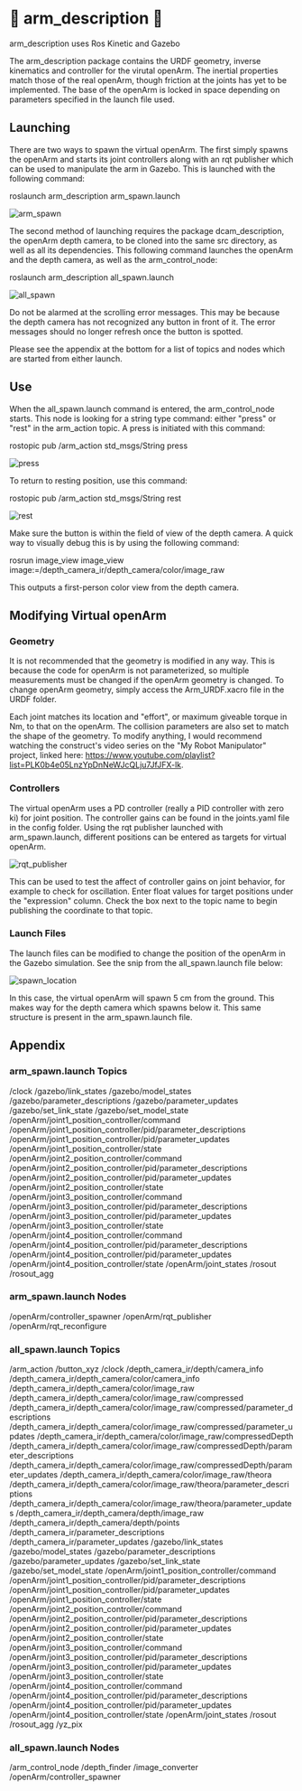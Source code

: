 # :mechanical_arm: arm_description :mechanical_arm:
arm_description uses Ros Kinetic and Gazebo

  The arm_description package contains the URDF geometry, inverse kinematics and controller for the virutal openArm. The inertial properties match those of the real openArm, though friction at the joints has yet to be implemented. The base of the openArm is locked in space depending on parameters specified in the launch file used.

## Launching

There are two ways to spawn the virtual openArm. The first simply spawns the openArm and starts its joint controllers along with an rqt publisher which can be used to manipulate the arm in Gazebo. This is launched with the following command:

roslaunch arm_description arm_spawn.launch

![arm_spawn](images/arm_spawn.JPG)


The second method of launching requires the package dcam_description, the openArm depth camera, to be cloned into the same src directory, as well as all its dependencies. This following command launches the openArm and the depth camera, as well as the arm_control_node:

roslaunch arm_description all_spawn.launch

![all_spawn](images/all_spawn..JPG)

Do not be alarmed at the scrolling error messages. This may be because the depth camera has not recognized any button in front of it. The error messages should no longer refresh once the button is spotted.

Please see the appendix at the bottom for a list of topics and nodes which are started from either launch.

## Use

When the all_spawn.launch command is entered, the arm_control_node starts. This node is looking for a string type command: either "press" or "rest" in the arm_action topic.
A press is initiated with this command:

rostopic pub /arm_action std_msgs/String press

![press](images/press.JPG)

To return to resting position, use this command:

rostopic pub /arm_action std_msgs/String rest

![rest](images/rest.JPG)

Make sure the button is within the field of view of the depth camera. A quick way to visually debug this is by using the following command:

rosrun image_view image_view image:=/depth_camera_ir/depth_camera/color/image_raw

This outputs a first-person color view from the depth camera.

## Modifying Virtual openArm

### Geometry

It is not recommended that the geometry is modified in any way. This is because the code for openArm is not parameterized, so multiple measurements must be changed if the openArm geometry is changed. To change openArm geometry, simply access the Arm_URDF.xacro file in the URDF folder. 

Each joint matches its location and "effort", or maximum giveable torque in Nm, to that on the openArm. The collision parameters are also set to match the shape of the geometry. To modify anything, I would recommend watching the construct's video series on the "My Robot Manipulator" project, linked here: https://www.youtube.com/playlist?list=PLK0b4e05LnzYpDnNeWJcQLju7JfJFX-lk.

### Controllers

The virtual openArm uses a PD controller (really a PID controller with zero ki) for joint position. The controller gains can be found in the joints.yaml file in the config folder. Using the rqt publisher launched with arm_spawn.launch, different positions can be entered as targets for virtual openArm. 

![rqt_publisher](images/rqt_publisher.JPG)

This can be used to test the affect of controller gains on joint behavior, for example to check for oscillation. Enter float values for target positions under the "expression" column. Check the box next to the topic name to begin publishing the coordinate to that topic.

### Launch Files

The launch files can be modified to change the position of the openArm in the Gazebo simulation. See the snip from the all_spawn.launch file below:

![spawn_location](images/spawn_location.JPG)

In this case, the virtual openArm will spawn 5 cm from the ground. This makes way for the depth camera which spawns below it. This same structure is present in the arm_spawn.launch file.

## Appendix
### arm_spawn.launch Topics

/clock
/gazebo/link_states
/gazebo/model_states
/gazebo/parameter_descriptions
/gazebo/parameter_updates
/gazebo/set_link_state
/gazebo/set_model_state
/openArm/joint1_position_controller/command
/openArm/joint1_position_controller/pid/parameter_descriptions
/openArm/joint1_position_controller/pid/parameter_updates
/openArm/joint1_position_controller/state
/openArm/joint2_position_controller/command
/openArm/joint2_position_controller/pid/parameter_descriptions
/openArm/joint2_position_controller/pid/parameter_updates
/openArm/joint2_position_controller/state
/openArm/joint3_position_controller/command
/openArm/joint3_position_controller/pid/parameter_descriptions
/openArm/joint3_position_controller/pid/parameter_updates
/openArm/joint3_position_controller/state
/openArm/joint4_position_controller/command
/openArm/joint4_position_controller/pid/parameter_descriptions
/openArm/joint4_position_controller/pid/parameter_updates
/openArm/joint4_position_controller/state
/openArm/joint_states
/rosout
/rosout_agg

### arm_spawn.launch Nodes

/openArm/controller_spawner
/openArm/rqt_publisher
/openArm/rqt_reconfigure

### all_spawn.launch Topics

/arm_action
/button_xyz
/clock
/depth_camera_ir/depth/camera_info
/depth_camera_ir/depth_camera/color/camera_info
/depth_camera_ir/depth_camera/color/image_raw
/depth_camera_ir/depth_camera/color/image_raw/compressed
/depth_camera_ir/depth_camera/color/image_raw/compressed/parameter_descriptions
/depth_camera_ir/depth_camera/color/image_raw/compressed/parameter_updates
/depth_camera_ir/depth_camera/color/image_raw/compressedDepth
/depth_camera_ir/depth_camera/color/image_raw/compressedDepth/parameter_descriptions
/depth_camera_ir/depth_camera/color/image_raw/compressedDepth/parameter_updates
/depth_camera_ir/depth_camera/color/image_raw/theora
/depth_camera_ir/depth_camera/color/image_raw/theora/parameter_descriptions
/depth_camera_ir/depth_camera/color/image_raw/theora/parameter_updates
/depth_camera_ir/depth_camera/depth/image_raw
/depth_camera_ir/depth_camera/depth/points
/depth_camera_ir/parameter_descriptions
/depth_camera_ir/parameter_updates
/gazebo/link_states
/gazebo/model_states
/gazebo/parameter_descriptions
/gazebo/parameter_updates
/gazebo/set_link_state
/gazebo/set_model_state
/openArm/joint1_position_controller/command
/openArm/joint1_position_controller/pid/parameter_descriptions
/openArm/joint1_position_controller/pid/parameter_updates
/openArm/joint1_position_controller/state
/openArm/joint2_position_controller/command
/openArm/joint2_position_controller/pid/parameter_descriptions
/openArm/joint2_position_controller/pid/parameter_updates
/openArm/joint2_position_controller/state
/openArm/joint3_position_controller/command
/openArm/joint3_position_controller/pid/parameter_descriptions
/openArm/joint3_position_controller/pid/parameter_updates
/openArm/joint3_position_controller/state
/openArm/joint4_position_controller/command
/openArm/joint4_position_controller/pid/parameter_descriptions
/openArm/joint4_position_controller/pid/parameter_updates
/openArm/joint4_position_controller/state
/openArm/joint_states
/rosout
/rosout_agg
/yz_pix

### all_spawn.launch Nodes

/arm_control_node
/depth_finder
/image_converter
/openArm/controller_spawner
